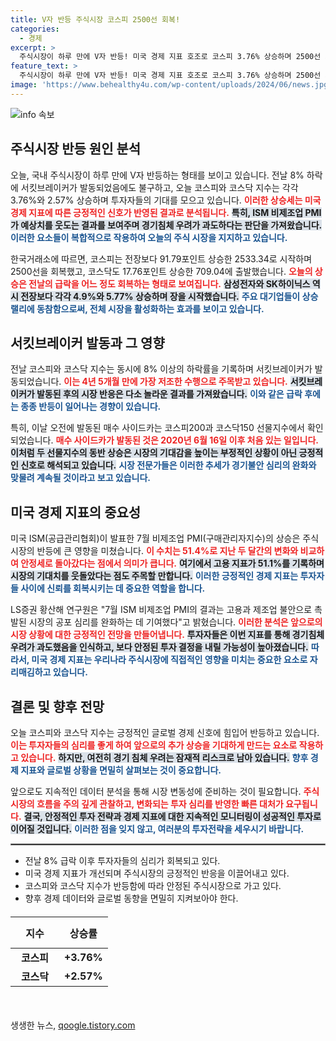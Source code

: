 ```yaml
---
title: V자 반등 주식시장 코스피 2500선 회복!
categories:
  - 경제
excerpt: >
  주식시장이 하루 만에 V자 반등! 미국 경제 지표 호조로 코스피 3.76% 상승하며 2500선 회복. 美 비제조업 PMI가 직면한 공포심리를 완화시키며 투자심리가 살아났습니다.
feature_text: >
  주식시장이 하루 만에 V자 반등! 미국 경제 지표 호조로 코스피 3.76% 상승하며 2500선 회복. 美 비제조업 PMI가 직면한 공포심리를 완화시키며 투자심리가 살아났습니다.
image: 'https://www.behealthy4u.com/wp-content/uploads/2024/06/news.jpg'
---
```


<p><img src="https://www.behealthy4u.com/wp-content/uploads/2024/06/news.jpg" alt="info 속보" /></p>

<h2 data-ke-size="size26">주식시장 반등 원인 분석</h2>

<p data-ke-size="size16">오늘, 국내 주식시장이 하루 만에 V자 반등하는 형태를 보이고 있습니다. 전날 8% 하락에 서킷브레이커가 발동되었음에도 불구하고, 오늘 코스피와 코스닥 지수는 각각 3.76%와 2.57% 상승하며 투자자들의 기대를 모으고 있습니다. <b><span style="color: #ee2323;">이러한 상승세는 미국 경제 지표에 따른 긍정적인 신호가 반영된 결과로 분석됩니다.</span></b> <b><span style="background-color: #21538527;">특히, ISM 비제조업 PMI가 예상치를 웃도는 결과를 보여주며 경기침체 우려가 과도하다는 판단을 가져왔습니다.</span></b> <b><span style="color: #1a5490;">이러한 요소들이 복합적으로 작용하여 오늘의 주식 시장을 지지하고 있습니다.</span></b></p>

<p data-ke-size="size16">한국거래소에 따르면, 코스피는 전장보다 91.79포인트 상승한 2533.34로 시작하며 2500선을 회복했고, 코스닥도 17.76포인트 상승한 709.04에 출발했습니다. <b><span style="color: #ee2323;">오늘의 상승은 전날의 급락을 어느 정도 회복하는 형태로 보여집니다.</span></b> <b><span style="background-color: #21538527;">삼성전자와 SK하이닉스 역시 전장보다 각각 4.9%와 5.77% 상승하며 장을 시작했습니다.</span></b> <b><span style="color: #1a5490;">주요 대기업들이 상승 랠리에 동참함으로써, 전체 시장을 활성화하는 효과를 보이고 있습니다.</span></b></p>

<h2 data-ke-size="size26">서킷브레이커 발동과 그 영향</h2>

<p data-ke-size="size16">전날 코스피와 코스닥 지수는 동시에 8% 이상의 하락률을 기록하며 서킷브레이커가 발동되었습니다. <b><span style="color: #ee2323;">이는 4년 5개월 만에 가장 저조한 수행으로 주목받고 있습니다.</span></b> <b><span style="background-color: #21538527;">서킷브레이커가 발동된 후의 시장 반응은 다소 놀라운 결과를 가져왔습니다.</span></b> <b><span style="color: #1a5490;">이와 같은 급락 후에는 종종 반등이 일어나는 경향이 있습니다.</span></b></p>

<p data-ke-size="size16">특히, 이날 오전에 발동된 매수 사이드카는 코스피200과 코스닥150 선물지수에서 확인되었습니다. <b><span style="color: #ee2323;">매수 사이드카가 발동된 것은 2020년 6월 16일 이후 처음 있는 일입니다.</span></b> <b><span style="background-color: #21538527;">이처럼 두 선물지수의 동반 상승은 시장의 기대감을 높이는 부정적인 상황이 아닌 긍정적인 신호로 해석되고 있습니다.</span></b> <b><span style="color: #1a5490;">시장 전문가들은 이러한 추세가 경기불안 심리의 완화와 맞물려 계속될 것이라고 보고 있습니다.</span></b></p>

<h2 data-ke-size="size26">미국 경제 지표의 중요성</h2>

<p data-ke-size="size16">미국 ISM(공급관리협회)이 발표한 7월 비제조업 PMI(구매관리자지수)의 상승은 주식시장의 반등에 큰 영향을 미쳤습니다. <b><span style="color: #ee2323;">이 수치는 51.4%로 지난 두 달간의 변화와 비교하여 안정세로 돌아갔다는 점에서 의미가 큽니다.</span></b> <b><span style="background-color: #21538527;">여기에서 고용 지표가 51.1%를 기록하며 시장의 기대치를 웃돌았다는 점도 주목할 만합니다.</span></b> <b><span style="color: #1a5490;">이러한 긍정적인 경제 지표는 투자자들 사이에 신뢰를 회복시키는 데 중요한 역할을 합니다.</span></b></p>

<p data-ke-size="size16">LS증권 황산해 연구원은 "7월 ISM 비제조업 PMI의 결과는 고용과 제조업 불안으로 촉발된 시장의 공포 심리를 완화하는 데 기여했다"고 밝혔습니다. <b><span style="color: #ee2323;">이러한 분석은 앞으로의 시장 상황에 대한 긍정적인 전망을 만들어냅니다.</span></b> <b><span style="background-color: #21538527;">투자자들은 이번 지표를 통해 경기침체 우려가 과도했음을 인식하고, 보다 안정된 투자 결정을 내릴 가능성이 높아졌습니다.</span></b> <b><span style="color: #1a5490;">따라서, 미국 경제 지표는 우리나라 주식시장에 직접적인 영향을 미치는 중요한 요소로 자리매김하고 있습니다.</span></b></p>

<h2 data-ke-size="size26">결론 및 향후 전망</h2>

<p data-ke-size="size16">오늘 코스피와 코스닥 지수는 긍정적인 글로벌 경제 신호에 힘입어 반등하고 있습니다. <b><span style="color: #ee2323;">이는 투자자들의 심리를 좋게 하여 앞으로의 추가 상승을 기대하게 만드는 요소로 작용하고 있습니다.</span></b> <b><span style="background-color: #21538527;">하지만, 여전히 경기 침체 우려는 잠재적 리스크로 남아 있습니다.</span></b> <b><span style="color: #1a5490;">향후 경제 지표와 글로벌 상황을 면밀히 살펴보는 것이 중요합니다.</span></b></p>

<p data-ke-size="size16">앞으로도 지속적인 데이터 분석을 통해 시장 변동성에 준비하는 것이 필요합니다. <b><span style="color: #ee2323;">주식 시장의 흐름을 주의 깊게 관찰하고, 변화되는 투자 심리를 반영한 빠른 대처가 요구됩니다.</span></b> <b><span style="background-color: #21538527;">결국, 안정적인 투자 전략과 경제 지표에 대한 지속적인 모니터링이 성공적인 투자로 이어질 것입니다.</span></b> <b><span style="color: #1a5490;">이러한 점을 잊지 않고, 여러분의 투자전략을 세우시기 바랍니다.</span></b></p>

<hr style="border: 1px solid gray;"/>

<ul>
    <li>전날 8% 급락 이후 투자자들의 심리가 회복되고 있다.</li>
    <li>미국 경제 지표가 개선되며 주식시장의 긍정적인 반응을 이끌어내고 있다.</li>
    <li>코스피와 코스닥 지수가 반등함에 따라 안정된 주식시장으로 가고 있다.</li>
    <li>향후 경제 데이터와 글로벌 동향을 면밀히 지켜보아야 한다.</li>
</ul>

<table style="width: 100%; border-collapse: collapse; margin: 20px 0;">
    <thead>
        <tr>
            <th style="width: 50%; text-align: center; height: 50px;"><b>지수</b></th>
            <th style="width: 50%; text-align: center; height: 50px;"><b>상승률</b></th>
        </tr>
    </thead>
    <tbody>
        <tr>
            <td style="text-align: center; height: 17px;"><b>코스피</b></td>
            <td style="text-align: center; height: 17px;"><b>+3.76%</b></td>
        </tr>
        <tr>
            <td style="text-align: center; height: 17px;"><b>코스닥</b></td>
            <td style="text-align: center; height: 17px;"><b>+2.57%</b></td>
        </tr>
    </tbody>
</table>

<p data-ke-size="size16">&nbsp;</p>
생생한 뉴스, <a href="https://qoogle.tistory.com" rel="dofollow">qoogle.tistory.com</a>


